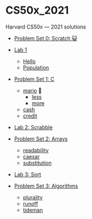 # CS50x_2021
Harvard CS50x — 2021 solutions

- [Problem Set 0: Scratch :smiley_cat:](https://scratch.mit.edu/projects/517484100)

- [Lab 1](/lab1)
  - [Hello](/lab1/hello)
  - [Population](/lab1/population)
  
- [Problem Set 1: C](/pset1)
  - [mario](/pset1/mario) :mushroom:
    - [less](/pset1/mario/less)
    - [more](/pset1/mario/more)
  - [cash](/pset1/cash)
  - [credit](/pset1/credit)

- [Lab 2: Scrabble](/lab2/scrabble/)

- [Problem Set 2: Arrays](/pset2)
  - [readability](/pset2/readability)
  - [caesar](/pset2/caesar)
  - [substitution](/pset2/substitution)

- [Lab 3: Sort](/lab3)

- [Problem Set 3: Algorithms](/pset3)
  - [plurality](pset3/plurality)
  - [runoff](pset3/runoff)
  - [tideman](pset3/tideman)
